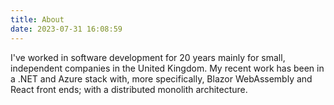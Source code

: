 ```yaml
---
title: About
date: 2023-07-31 16:08:59
---
```


I've worked in software development for 20 years mainly for small, independent companies in the United Kingdom. My recent work has been in a .NET and Azure stack with, more specifically, Blazor WebAssembly and React front ends; with a distributed monolith architecture.
